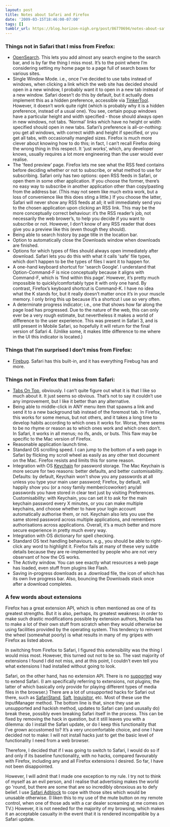 ```yaml
---
layout: post
title: Notes about Safari and Firefox
date: '2009-03-15T18:46:00-07:00'
tags: []
tumblr_url: https://blog.horizon-nigh.org/post/86770694/notes-about-safari-and-firefox
---
```

### Things not in Safari that I miss from Firefox:

- [OpenSearch](http://support.mozilla.com/en-US/kb/search+bar#Managing_search_engines). This lets you add almost any search engine to the search bar, and is by far the thing I miss most. It’s to the point where I’m considering setting my home page to a page full of search boxes for various sites.
- Single Window Mode. i.e., once I’ve decided to use tabs instead of windows, when clicking a link which the web site has decided should open in a new window, I probably want it to open in a new tab instead of a new window. Safari doesn’t do this by default, but it actually does implement this as a hidden preference, accessible via [TinkerTool](http://www.bresink.de/osx/TinkerTool.html). However, it doesn’t work quite right (which is probably why it is a hidden preference, instead of a usual one). You see, certain popup windows have a particular height and width specified - those should always open in new windows, not tabs. ‘Normal’ links which have no height or width specified should open in new tabs. Safari’s preference is all-or-nothing: you get all windows, with correct width and height if specified, or you get all tabs, with occasionally mangled sizes. Firefox is much more clever about knowing how to do this; in fact, I can’t recall Firefox doing the wrong thing in this respect. It 'just works’, which, any developer knows, usually requires a lot more engineering than the user would ever realise.
- The 'feed preview’ page. Firefox lets me see what the RSS feed contains before deciding whether or not to subscribe, or what method to use for subscribing. Safari only has two options: open RSS feeds in Safari, or open them in some other application. If you choose the former, there’s no easy way to subscribe in another application other than copy/pasting from the address bar. (This may not seem like much extra work, but a loss of convenience like this does sting a little.) If you choose the latter, Safari will never show any RSS feeds at all; it will immediately send you to the chosen application upon clicking an RSS link. This may be the more conceptually correct behaviour: it’s the RSS reader’s job, not necessarily the web brower’s, to help you decide if you want to subscribe or not. However, I don’t know of any RSS reader that does give you a preview like this (even though they should).
- Being able to search history by page title in the location bar.
- Option to automatically close the Downloads window when downloads are finished.
- Options for which types of files should always open&nbsp;immediately&nbsp;after download. Safari lets you do this with what it calls 'safe’ file types, which don’t happen to be the types of files I want it to happen for.
- A one-hand keyboard shortcut for 'search Google’. I understand that Option-Command-F is nice conceptually because it aligns with Command-F, which is 'find within this page’. However, it’s pretty much impossible to quickly/comfortably type it with only one hand. By contrast, Firefox’s keyboard shortcut is Command-K. I have no idea what the K stands for, but it really doesn’t matter once it’s in your muscle memory. I only bring this up because it’s a shortcut I use so very often.
- A determinate progress indicator; i.e., one that shows how far along the page load has progressed. Due to the nature of the web, this can only ever be a very rough estimate, but nevertheless it makes a world of difference to the user experience. This was present in Safari 3, and is still present in Mobile Safari, so hopefully it will return for the final version of Safari 4. (Unlike some, it makes little difference to me where in the UI this indicator is located.)

### Things that I’m surprised I don’t miss from Firefox:

- [Firebug](https://addons.mozilla.org/en-US/firefox/addon/1843). Safari has this built-in, and it has everything Firebug has and more.

### Things not in Firefox that I miss from Safari:

- [Tabs On Top](http://www.apple.com/safari/whats-new.html#tabs), obviously. I can’t quite figure out what it is that I like so much about it. It just seems so obvious. That’s not to say it couldn’t use any improvement, but I like it better than any alternative.
- Being able to middle-click in ANY menu item that spawns a link and send it to a new background tab instead of the foremost tab. In Firefox, this works for some menus, but not others, and it takes a long time to develop habits according to which ones it works for. Worse, there seems to be no rhyme or reason as to which ones work and which ones don’t. In Safari, it works in all menus; no ifs, ands, or buts. This flaw may be specific to the Mac version of Firefox.
- Reasonable application launch time.
- Standard OS scrolling speed. I can jump to the bottom of a web page in Safari by flicking my scroll wheel as easily as any other text document on the Mac. Firefox resists and limits this for some reason.
- Integration with OS [Keychain](http://www.tuaw.com/2007/09/17/mac-101-keychain/) for password storage. The Mac Keychain is more secure for two reasons: better defaults, and better customisability. Defaults:&nbsp;by default, Keychain won’t show you any passwords at all unless you type your main user password; Firefox, by default, will happily show you (or a nosy family member/coworker) any/all passwords you have stored in clear text just by visiting Preferences. Customisability: with Keychain,&nbsp;you can set it to ask for the main keychain password every X minutes, or you can make multiple keychains, and choose whether to have your login account automatically authorise them, or not. Keychain also lets you use the same stored password across multiple applications, and remembers authorisations across applications. Overall, it’s a much better and more secure experience in pretty much every way.
- Integration with OS dictionary for spell checking.
- Standard OS text handling behaviours. e.g., you should be able to right-click any word to highlight it. Firefox fails at many of these very subtle details because they are re-implemented by people who are not very observant of how the OS works.
- The Activity window. You can see exactly what resources a web page has loaded, even stuff from plugins like Flash.
- Saving in-progress downloads as a .download file, the icon of which has its own live progress bar. Also, bouncing the Downloads stack once after a download completes.

### A few words about extensions

Firefox has a great extension API, which is often mentioned as one of its greatest strengths. But it is also, perhaps, its greatest weakness: in order to make such drastic modifications possible by extension authors, Mozilla has to make a lot of their own stuff from scratch when they would otherwise be using facilities provided by the operating system. This tendency to reinvent the wheel (somewhat poorly) is what results in many of my gripes with Firefox as listed above.

In switching from Firefox to Safari, I figured this extensibility was the thing I would miss most. However, this turned out not to be so. The vast majority of extensions I found I did not miss, and at this point, I couldn’t even tell you what extensions I had installed without going to look.

Safari, on the other hand, has no extension API. There is no [supported](http://daringfireball.net/2007/10/un_in_unsupported) way to extend Safari. (I am specifically referring to extensions, not plugins; the latter of which basically only provide for playing different types of media files in the browser.) There are a lot of unsupported hacks for Safari out there, such as [SafariStand](http://hetima.com/safari/stand-e.html), [Saft](http://haoli.dnsalias.com/Saft/index.html), [Inquisitor](http://www.inquisitorx.com/safari/), etc. Most of these use the InputManager method. The bottom line is that, since they use an unsupported and hackish method, updates to Safari can (and ususally do) break these, possibly even breaking Safari itself in the process. This can be fixed by removing the hack in question, but it still leaves you with a dilemma: do I install the Safari update, or do I keep this functionality that I’ve grown accustomed to? It’s a very uncomfortable choice, and one I have decided not to make: I will not install hacks just to get the basic level of functionality I need from a web browser.

Therefore, I decided that if I was going to switch to Safari, I would do so if and only if its baseline functionality, with no hacks, compared favourably with Firefox, including any and all Firefox extensions I desired. So far, I have not been disappointed.

However, I will admit that I made one exception to my rule. I try not to think of myself as an evil person, and I realise that advertising makes the world go 'round, but there are some that are so incredibly obnoxious as to defy belief. I use [Safari Adblock](http://safariadblock.sourceforge.net/) to cope with those sites which would be unusable otherwise. (I liken this to my use of the mute button on my remote control, when one of those ads with a car dealer screaming at me comes on TV.) However, it is not needed for the majority of my browsing, which makes it an acceptable casualty in the event that it is rendered incompatible by a Safari update.

